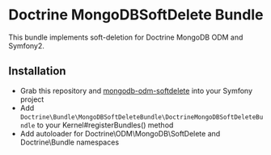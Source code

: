 # Doctrine MongoDBSoftDelete Bundle

This bundle implements soft-deletion for Doctrine MongoDB ODM and Symfony2.

## Installation

* Grab this repository and [mongodb-odm-softdelete](/doctrine/mongodb-odm-softdelete) into your Symfony project
* Add `Doctrine\Bundle\MongoDBSoftDeleteBundle\DoctrineMongoDBSoftDeleteBundle` to your Kernel#registerBundles() method
* Add autoloader for Doctrine\ODM\MongoDB\SoftDelete and Doctrine\Bundle namespaces

